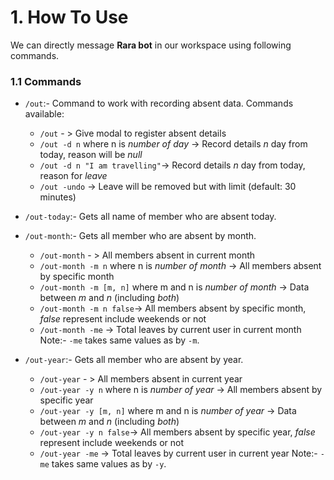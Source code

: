 # 1. How To Use

We can directly message **Rara bot** in our workspace using following commands.

### 1.1 Commands

* `/out`:- Command to work with recording absent data. Commands available:
    * `/out` - > Give modal to register absent details
    * `/out -d n` where n is *number of day* ->  Record details *n* day from today, reason will be *null*
    * `/out -d n "I am travelling"`-> Record details *n* day from today, reason for *leave*
    * `/out -undo` -> Leave will be removed but with limit (default: 30 minutes)
    
* `/out-today`:- Gets all name of member who are absent today.

* `/out-month`:- Gets all member who are absent by month.
    * `/out-month` - > All members absent in current month
    * `/out-month -m n` where n is *number of month* -> All members absent by specific month
    * `/out-month -m [m, n]` where m and n is *number of month* -> Data between *m* and *n* (including *both*)
    * `/out-month -m n false`-> All members absent by specific month, _false_ represent include weekends or not
    * `/out-month -me` -> Total leaves by current user in current month
    Note:- `-me` takes same values as by `-m`.
    
* `/out-year`:- Gets all member who are absent by year.
    * `/out-year` - > All members absent in current year
    * `/out-year -y n` where n is *number of year* -> All members absent by specific year
    * `/out-year -y [m, n]` where m and n is *number of year* -> Data between *m* and *n* (including *both*)
    * `/out-year -y n false`-> All members absent by specific year, _false_ represent include weekends or not
    * `/out-year -me` -> Total leaves by current user in current year
    Note:- `-me` takes same values as by `-y`.